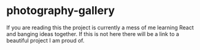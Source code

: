 # photography-gallery

If you are reading this the project is currently a mess of me learning React and banging ideas together. If this is not here there will be a link to a beautiful project I am proud of.